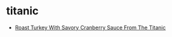 # titanic

 * [Roast Turkey With Savory Cranberry Sauce From The Titanic](../../index/r/roast-turkey-with-savory-cranberry-sauce-from-the-titanic-362829.json)
